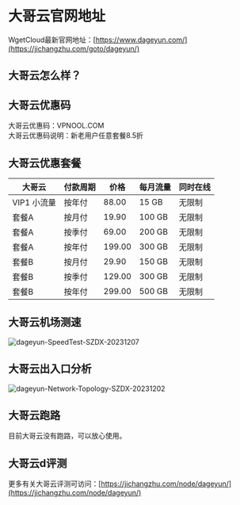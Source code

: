 # 大哥云官网地址
WgetCloud最新官网地址：[https://www.dageyun.com/](https://jichangzhu.com/goto/dageyun/)

## 大哥云怎么样？

## 大哥云优惠码
大哥云优惠码：VPNOOL.COM  
大哥云优惠码说明：新老用户任意套餐8.5折

## 大哥云优惠套餐
| 大哥云 | 付款周期 | 价格 | 每月流量 | 同时在线 |
| --- | --- | --- | --- | --- |
| VIP1 小流量 | 按年付 | 88.00 | 15 GB | 无限制 |
| 套餐A | 按月付 | 19.90 | 100 GB | 无限制 |
| 套餐A | 按季付 | 69.00 | 200 GB | 无限制 |
| 套餐A | 按年付 | 199.00 | 300 GB | 无限制 |
| 套餐B | 按月付 | 29.90 | 150 GB | 无限制 |
| 套餐B | 按季付 | 129.00 | 300 GB | 无限制 |
| 套餐B | 按年付 | 299.00 | 500 GB | 无限制 |

## 大哥云机场测速
![dageyun-SpeedTest-SZDX-20231207](https://github.com/jichangzhu/dageyun/assets/152512496/256d98d4-0058-411e-a0ac-95e2b61044d6)


## 大哥云出入口分析
![dageyun-Network-Topology-SZDX-20231202](https://github.com/jichangzhu/dageyun/assets/152512496/cc282a49-d8b7-4618-9271-4033d7f9cdf1)


## 大哥云跑路
目前大哥云没有跑路，可以放心使用。

## 大哥云d评测
更多有关大哥云评测可访问：[https://jichangzhu.com/node/dageyun/](https://jichangzhu.com/node/dageyun/)
